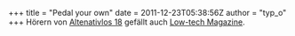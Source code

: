 +++
title = "Pedal your own"
date = 2011-12-23T05:38:56Z
author = "typ_o"
+++
Hörern von [Altenativlos 18](http://alternativlos.org/18/) gefällt auch
[Low-tech Magazine](http://www.lowtechmagazine.com/).
